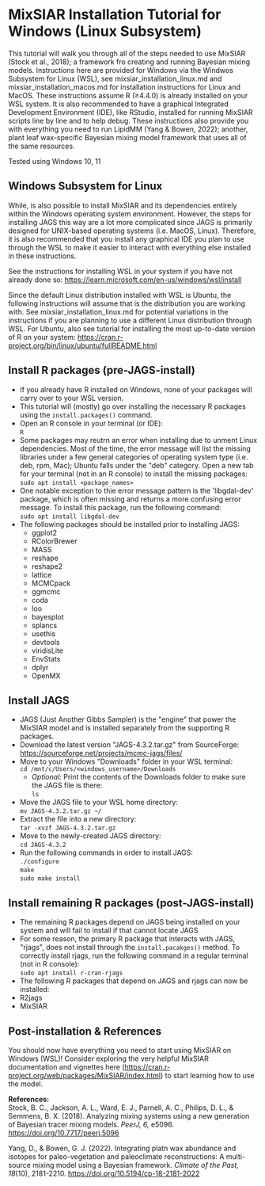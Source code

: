 # MixSIAR Installation Tutorial for Windows (Linux Subsystem)

This tutorial will walk you through all of the steps needed to use MixSIAR (Stock et al., 2018); a framework fro creating and running Bayesian mixing models. Instructions here are provided for Windows via the Windwos Subsystem for Linux (WSL), see mixsiar_installation_linux.md and mixsiar_installation_macos.md for installation instructions for Linux and MacOS. These instructions assume R ($`\geq`$4.4.0) is already installed on your WSL system. It is also recommended to have a graphical Integrated Development Environment (IDE), like RStudio, installed for running MixSIAR scripts line by line and to help debug. These instructions also provide you with everything you need to run LipidMM (Yang & Bowen, 2022); another, plant leaf wax-specific Bayesian mixing model framework that uses all of the same resources.

Tested using Windows 10, 11

## Windows Subsystem for Linux
While, is also possible to install MixSIAR and its dependencies entirely within the Windows operating system environment. However, the steps for installing JAGS this way are a lot more complicated since JAGS is primarily designed for UNIX-based operating systems (i.e. MacOS, Linux). Therefore, it is also recommended that you install any graphical IDE you plan to use through the WSL to make it easier to interact with everything else installed in these instructions.

See the instructions for installing WSL in your system if you have not already done so: https://learn.microsoft.com/en-us/windows/wsl/install

Since the default Linux distribution installed with WSL is Ubuntu, the following instructions will assume that is the distribution you are working with. See mixsiar_installation_linux.md for potential variations in the instructions if you are planning to use a different Linux distribution through WSL. For Ubuntu, also see tutorial for installing the most up-to-date version of R on your system: https://cran.r-project.org/bin/linux/ubuntu/fullREADME.html

## Install R packages (pre-JAGS-install)
- If you already have R installed on Windows, none of your packages will carry over to your WSL version.
- This tutorial will (mostly) go over installing the necessary R packages using the `install.packages()` command.
- Open an R console in your terminal (or IDE):\
`R`
- Some packages may reutrn an error when installing due to unment Linux dependencies. Most of the time, the error message will list the missing libraries under a few general categories of operating system type (i.e. deb, rpm, Mac); Ubuntu falls under the "deb" category. Open a new tab for your terminal (not in an R console) to install the missing packages:\
`sudo apt install <package_names>`
- One notable exception to thie error message pattern is the 'libgdal-dev' package, which is often missing and returns a more confusing error message. To install this package, run the following command:\
`sudo apt install libgdal-dev`
- The following packages should be installed prior to installing JAGS:
  - ggplot2
  - RColorBrewer
  - MASS
  - reshape
  - reshape2
  - lattice
  - MCMCpack
  - ggmcmc
  - coda
  - loo
  - bayesplot
  - splancs
  - usethis
  - devtools
  - viridisLite
  - EnvStats
  - dplyr
  - OpenMX

## Install JAGS
- JAGS (Just Another Gibbs Sampler) is the "engine" that power the MixSIAR model and is installed separately from the supporting R packages.
- Download the latest version "JAGS-4.3.2.tar.gz" from SourceForge: https://sourceforge.net/projects/mcmc-jags/files/
- Move to your Windows "Downloads" folder in your WSL terminal:\
`cd /mnt/c/Users/<windows_username>/Downloads`
  - _Optional:_ Print the contents of the Downloads folder to make sure the JAGS file is there:\
`ls` 
- Move the JAGS file to your WSL home directory:\
`mv JAGS-4.3.2.tar.gz ~/`
- Extract the file into a new directory:\
`tar -xvzf JAGS-4.3.2.tar.gz`
- Move to the newly-created JAGS directory:\
`cd JAGS-4.3.2`
- Run the following commands in order to install JAGS:\
`./configure`\
`make`\
`sudo make install`

## Install remaining R packages (post-JAGS-install)
- The remaining R packages depend on JAGS being installed on your system and will fail to install if that cannot locate JAGS
- For some reason, the primary R package that interacts with JAGS, "rjags", does not install through the `install.pacakges()` method. To correctly install rjags, run the following command in a regular terminal (not in R console):\
`sudo apt install r-cran-rjags`
- The following R packages that depend on JAGS and rjags can now be installed:
 - R2jags
 - MixSIAR

## Post-installation & References
You should now have everything you need to start using MixSIAR on Windows (WSL)! Consider exploring the very helpful MixSIAR documentation and vignettes here (https://cran.r-project.org/web/packages/MixSIAR/index.html) to start learning how to use the model.

**References:**\
Stock, B. C., Jackson, A. L., Ward, E. J., Parnell, A. C., Philips, D. L., & Semmens, B. X. (2018). Analyzing mixing systems using a new generation of Bayesian tracer mixing models. _PeerJ, 6,_ e5096. https://doi.org/10.7717/peerj.5096

Yang, D., & Bowen, G. J. (2022). Integrating platn wax abundance and isotopes for paleo-vegetation and paleoclimate reconstructions: A multi-source mixing model using a Bayesian framework. _Climate of the Past, 18_(10), 2181-2210. https://doi.org/10.5194/cp-18-2181-2022
